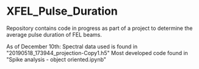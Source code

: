 # XFEL_Pulse_Duration
Repository contains code in progress as part of a project to determine the average pulse duration of FEL beams.

As of December 10th:
Spectral data used is found in "20190518_173944_projection-Copy1.h5"
Most developed code found in "Spike analysis - object oriented.ipynb"
